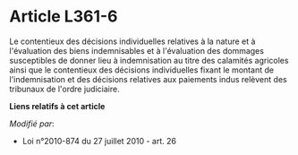 # Article L361-6

Le contentieux des décisions individuelles relatives à la nature et à l'évaluation des biens indemnisables et à l'évaluation
des dommages susceptibles de donner lieu à indemnisation au titre des calamités agricoles ainsi que le contentieux des
décisions individuelles fixant le montant de l'indemnisation et des décisions relatives aux paiements indus relèvent des
tribunaux de l'ordre judiciaire.

**Liens relatifs à cet article**

_Modifié par_:

  - Loi n°2010-874 du 27 juillet 2010 - art. 26
